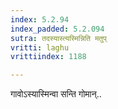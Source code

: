 ```yaml
---
index: 5.2.94
index_padded: 5.2.094
sutra: तदस्यास्त्यस्मिन्निति मतुप्
vritti: laghu
vrittiindex: 1188

---
```

गावोऽस्यास्मिन्वा सन्ति गोमान्..